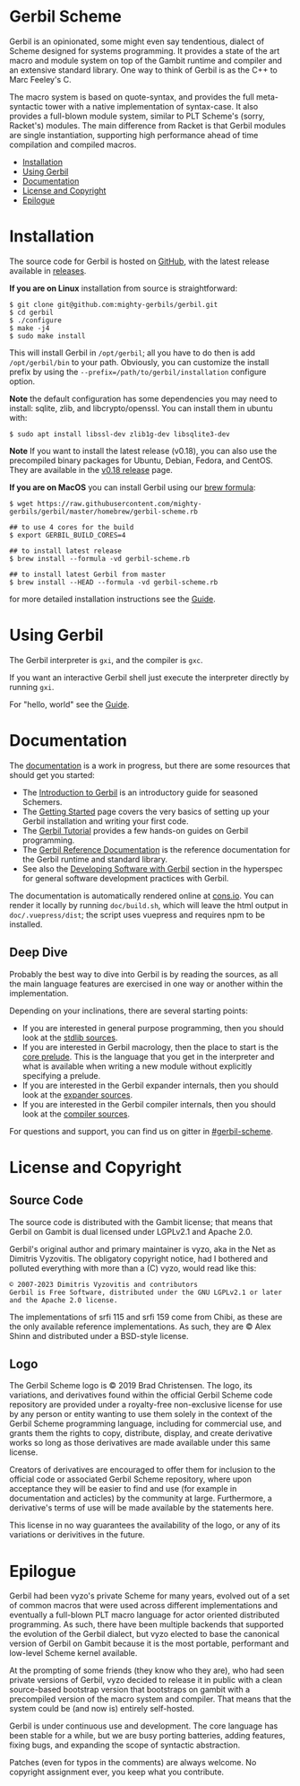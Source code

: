 # Gerbil Scheme

Gerbil is an opinionated, some might even say tendentious, dialect of
Scheme designed for systems programming. It provides a state of the
art macro and module system on top of the Gambit runtime and compiler
and an extensive standard library. One way to think of Gerbil is as the C++ to Marc Feeley's C.

The macro system is based on quote-syntax, and provides the full
meta-syntactic tower with a native implementation of syntax-case.
It also provides a full-blown module system, similar to PLT Scheme's
(sorry, Racket's) modules. The main difference from Racket is that
Gerbil modules are single instantiation, supporting high performance
ahead of time compilation and compiled macros.

<!-- toc -->

- [Installation](#installation)
- [Using Gerbil](#using-gerbil)
- [Documentation](#documentation)
- [License and Copyright](#license-and-copyright)
- [Epilogue](#epilogue)

<!-- tocstop -->

# Installation

The source code for Gerbil is hosted on [GitHub](https://github.com/mighty-gerbils/gerbil),
with the latest release available in [releases](https://github.com/mighty-gerbils/gerbil/releases).

**If you are on Linux** installation from source is straightforward:

```shell
$ git clone git@github.com:mighty-gerbils/gerbil.git
$ cd gerbil
$ ./configure
$ make -j4
$ sudo make install
```

This will install Gerbil in `/opt/gerbil`; all you have to do then is
add `/opt/gerbil/bin` to your path. Obviously, you can customize the
install prefix by using the `--prefix=/path/to/gerbil/installation`
configure option.

**Note** the default configuration has some dependencies you may need
to install: sqlite, zlib, and libcrypto/openssl.
You can install them in ubuntu with:

```shell
$ sudo apt install libssl-dev zlib1g-dev libsqlite3-dev
```

**Note** If you want to install the latest release (v0.18), you can also use the precompiled binary packages for Ubuntu, Debian, Fedora, and CentOS. They are available in the [v0.18 release](https://github.com/mighty-gerbils/gerbil/releases/tag/v0.18) page.

**If you are on MacOS** you can install Gerbil using our [brew formula](https://github.com/mighty-gerbils/gerbil/blob/master/homebrew/gerbil-scheme.rb):

```shell
$ wget https://raw.githubusercontent.com/mighty-gerbils/gerbil/master/homebrew/gerbil-scheme.rb

## to use 4 cores for the build
$ export GERBIL_BUILD_CORES=4

## to install latest release
$ brew install --formula -vd gerbil-scheme.rb

## to install latest Gerbil from master
$ brew install --HEAD --formula -vd gerbil-scheme.rb
```

for more detailed installation instructions see the [Guide](https://cons.io/guide/).

# Using Gerbil

The Gerbil interpreter is `gxi`, and the compiler is `gxc`.

If you want an interactive Gerbil shell just execute the interpreter
directly by running `gxi`.

For "hello, world" see the [Guide](https://cons.io/guide/intro.html#hello-world).

# Documentation

The [documentation](https://cons.io) is a work in progress, but there are some resources
that should get you started:

- The [Introduction to Gerbil](https://cons.io/guide/intro.html) is an introductory guide
  for seasoned Schemers.
- The [Getting Started](https://cons.io/guide/getting-started.html) page covers the very basics
  of setting up your Gerbil installation and writing your first code.
- The [Gerbil Tutorial](https://cons.io/tutorials/) provides a few hands-on guides
  on Gerbil programming.
- The [Gerbil Reference Documentation](https://cons.io/reference/) is the reference documentation
  for the Gerbil runtime and standard library.
- See also the [Developing Software with Gerbil](https://cons.io/reference/dev) section in the
  hyperspec for general software development practices with Gerbil.

The documentation is automatically rendered online at [cons.io](https://cons.io).
You can render it locally by running `doc/build.sh`, which will leave
the html output in `doc/.vuepress/dist`; the script uses vuepress and
requires npm to be installed.

## Deep Dive

Probably the best way to dive into Gerbil is by reading the sources,
as all the main language features are exercised in one way or another
within the implementation.

Depending on your inclinations, there are several starting points:

- If you are interested in general purpose programming, then you should look at
  the [stdlib sources](src/std).
- If you are interested in Gerbil macrology, then the place to start is the [core prelude](src/gerbil/prelude/core.ss).
  This is the language that you get in the interpreter and what is available
  when writing a new module without explicitly specifying a prelude.
- If you are interested in the Gerbil expander internals, then you should look at
  the [expander sources](src/gerbil/expander).
- If you are interested in the Gerbil compiler internals, then you should look at
  the [compiler sources](src/gerbil/compiler).

For questions and support, you can find us on gitter in [#gerbil-scheme](https://gitter.im/gerbil-scheme/community).

# License and Copyright

## Source Code

The source code is distributed with the Gambit license; that means
that Gerbil on Gambit is dual licensed under LGPLv2.1 and Apache 2.0.

Gerbil's original author and primary maintainer is vyzo, aka in the
Net as Dimitris Vyzovitis. The obligatory copyright notice, had I
bothered and polluted everything with more than a (C) vyzo, would read
like this:

```
© 2007-2023 Dimitris Vyzovitis and contributors
Gerbil is Free Software, distributed under the GNU LGPLv2.1 or later
and the Apache 2.0 license.
```

The implementations of srfi 115 and srfi 159 come from Chibi, as these
are the only available reference implementations. As such, they are
© Alex Shinn and distributed under a BSD-style license.

## Logo

The Gerbil Scheme logo is © 2019 Brad Christensen. The logo, its
variations, and derivatives found within the official Gerbil Scheme
code repository are provided under a royalty-free non-exclusive
license for use by any person or entity wanting to use them solely
in the context of the Gerbil Scheme programming language, including
for commercial use, and grants them the rights to copy, distribute,
display, and create derivative works so long as those derivatives
are made available under this same license.

Creators of derivatives are encouraged to offer them for inclusion
to the official code or associated Gerbil Scheme repository, where
upon acceptance they will be easier to find and use (for example
in documentation and acticles) by the community at large.
Furthermore, a derivative's terms of use will be made available
by the statements here.

This license in no way guarantees the availability of the logo, or
any of its variations or derivitives in the future.

# Epilogue

Gerbil had been vyzo's private Scheme for many years, evolved out of a
set of common macros that were used across different implementations
and eventually a full-blown PLT macro language for actor oriented
distributed programming. As such, there have been multiple backends
that supported the evolution of the Gerbil dialect, but vyzo elected
to base the canonical version of Gerbil on Gambit because it is the
most portable, performant and low-level Scheme kernel available.

At the prompting of some friends (they know who they are), who had
seen private versions of Gerbil, vyzo decided to release it in public
with a clean source-based bootstrap version that bootstraps on gambit
with a precompiled version of the macro system and compiler. That
means that the system could be (and now is) entirely self-hosted.

Gerbil is under continuous use and development.
The core language has been stable for a while, but we are busy porting
batteries, adding features, fixing bugs, and expanding the scope of
syntactic abstraction.

Patches (even for typos in the comments) are always welcome.
No copyright assignment ever, you keep what you contribute.
